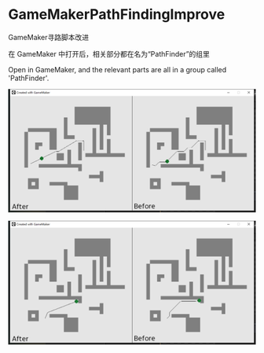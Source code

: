 # GameMakerPathFindingImprove

GameMaker寻路脚本改进

在 GameMaker 中打开后，相关部分都在名为“PathFinder”的组里

Open in GameMaker, and the relevant parts are all in a group called 'PathFinder'.

![result](./pic1.png)

![result](./pic2.png)

